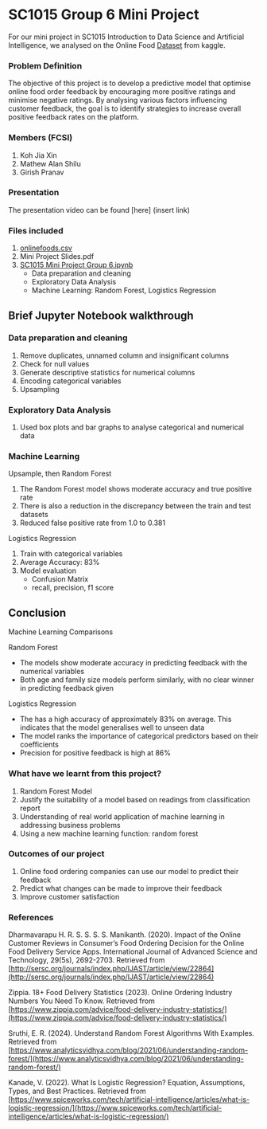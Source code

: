 # SC1015 Group 6 Mini Project
For our mini project in SC1015 Introduction to Data Science and Artificial Intelligence, we analysed on the Online Food [Dataset](https://www.kaggle.com/datasets/sudarshan24byte/online-food-dataset/data) from kaggle.
### Problem Definition
The objective of this project is to develop a predictive model that optimise online food order feedback by encouraging more positive ratings and minimise negative ratings. By analysing various factors influencing customer feedback, the goal is to identify strategies to increase overall positive feedback rates on the platform.
### Members (FCSI)
1. Koh Jia Xin
2. Mathew Alan Shilu
3. Girish Pranav
### Presentation
The presentation video can be found [here] (insert link)
### Files included
1. [onlinefoods.csv](https://github.com/Jiaxin1145/SC1015-Group-6-Mini-Project/blob/main/onlinefoods.csv)
2. Mini Project Slides.pdf
3. [SC1015 Mini Project Group 6.ipynb](https://github.com/Jiaxin1145/SC1015-Group-6-Mini-Project/blob/main/SC1015%20Mini%20Project%20Group%206.ipynb)
   - Data preparation and cleaning
   - Exploratory Data Analysis
   - Machine Learning: Random Forest, Logistics Regression
## Brief Jupyter Notebook walkthrough
### Data preparation and cleaning
1. Remove duplicates, unnamed column and insignificant columns
2. Check for null values
3. Generate descriptive statistics for numerical columns
4. Encoding categorical variables
5. Upsampling
### Exploratory Data Analysis
1. Used box plots and bar graphs to analyse categorical and numerical data
### Machine Learning
Upsample, then Random Forest
1. The Random Forest model shows moderate accuracy and true positive rate
2. There is also a reduction in the discrepancy between the train and test datasets
3. Reduced false positive rate from 1.0 to 0.381
   
Logistics Regression
1. Train with categorical variables
2. Average Accuracy: 83%
3. Model evaluation
   - Confusion Matrix
   - recall, precision, f1 score
## Conclusion
Machine Learning Comparisons

Random Forest
- The models show moderate accuracy in predicting feedback with the numerical variables
- Both age and family size models perform similarly, with no clear winner in predicting feedback given
  
Logistics Regression
- The has a high accuracy of approximately 83% on average. This indicates that the model generalises well to unseen data
- The model ranks the importance of categorical predictors based on their coefficients
- Precision for positive feedback is high at 86%
### What have we learnt from this project?
1. Random Forest Model
2. Justify the suitability of a model based on readings from classification report
3. Understanding of real world application of machine learning in addressing business problems
4. Using a new machine learning function: random forest
### Outcomes of our project
1. Online food ordering companies can use our model to predict their feedback
2. Predict what changes can be made to improve their feedback
3. Improve customer satisfaction
### References
Dharmavarapu H. R. S. S. S. S. Manikanth. (2020). Impact of the Online Customer Reviews in Consumer’s Food Ordering Decision for the Online Food Delivery Service Apps. International Journal of Advanced Science and Technology, 29(5s), 2692-2703. Retrieved from [http://sersc.org/journals/index.php/IJAST/article/view/22864](http://sersc.org/journals/index.php/IJAST/article/view/22864)

Zippia. 18+ Food Delivery Statistics (2023). Online Ordering Industry Numbers You Need To Know. Retrieved from [https://www.zippia.com/advice/food-delivery-industry-statistics/](https://www.zippia.com/advice/food-delivery-industry-statistics/)

Sruthi, E. R. (2024). Understand Random Forest Algorithms With Examples. Retrieved from [https://www.analyticsvidhya.com/blog/2021/06/understanding-random-forest/](https://www.analyticsvidhya.com/blog/2021/06/understanding-random-forest/)

Kanade, V. (2022). What Is Logistic Regression? Equation, Assumptions, Types, and Best Practices. Retrieved from [https://www.spiceworks.com/tech/artificial-intelligence/articles/what-is-logistic-regression/](https://www.spiceworks.com/tech/artificial-intelligence/articles/what-is-logistic-regression/)
